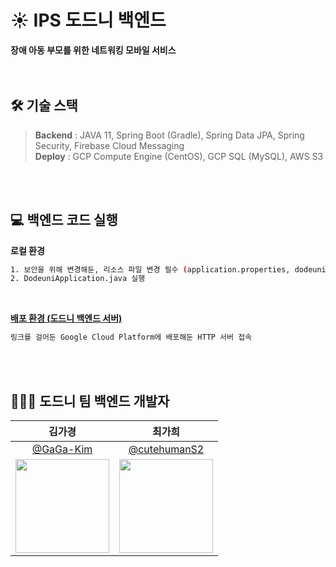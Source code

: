 # ☀ IPS 도드니 백엔드
**장애 아동 부모를 위한 네트워킹 모바일 서비스**<br/>
<br/><br/>

## 🛠 기술 스택
> **Backend** : JAVA 11, Spring Boot (Gradle), Spring Data JPA, Spring Security, Firebase Cloud Messaging<br/>
> **Deploy** : GCP Compute Engine (CentOS), GCP SQL (MySQL), AWS S3

<br/><br/>

## 💻 백엔드 코드 실행
**로컬 환경**

```bash
1. 보안을 위해 변경해둔, 리소스 파일 변경 필수 (application.properties, dodeuni-firebase-adminsdk-2d8eu-87c0a9bcfb.json)
2. DodeuniApplication.java 실행
```
<br/>

**[배포 환경 (도드니 백엔드 서버)](http://34.64.117.48:8080/)**
```bash
링크를 걸어둔 Google Cloud Platform에 배포해둔 HTTP 서버 접속
```
<br/><br/>

## 👩🏻‍💻 도드니 팀 백엔드 개발자 
| 김가경 | 최가희 |
| :-: | :-: |
| [@GaGa-Kim](https://github.com/GaGa-Kim) | [@cutehumanS2](https://github.com/cutehumanS2) |
|<img src="https://github.com/GaGa-Kim.png" style="width:150px; height:150px;">|<img src="https://github.com/cutehumanS2.png" style="width:150px; height:150px;">|
